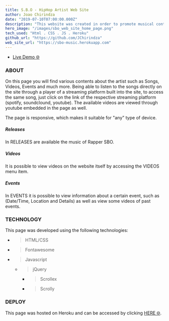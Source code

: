 ```yaml
---
title: S.B.O - HipHop Artist Web Site
author: Joao Chirindza
date: "2019-07-10T07:00:00.000Z"
description: "This website was created in order to promote musical content for a South African artist named Sboniso Shange better known as S.B.O."
hero_image: "/images/sbo_web_site_home_page.png"
tech_used: "Html . CSS . JS . Heroku"
github_url: "https://github.com/JChirindza"
web_site_url: "https://sbo-music.herokuapp.com"
---
```


-   [Live Demo 🌐](https://sbo-music.herokuapp.com)

### ABOUT

On this page you will find various contents about the artist such as Songs, Videos, Events and much more. Being able to listen to the songs directly on the site through a player of a streaming platform built into the site, to access the same song, just click on the link of the respective streaming platform (spotify, soundclound, youtube). The available videos are viewed through youtube embedded in the page as well.

The page is responsive, which makes it suitable for "any" type of device.

##### Releases

In RELEASES are available the music of Rapper SBO.

##### Videos

It is possible to view videos on the website itself by accessing the VIDEOS menu item.

##### Events

In EVENTS it is possible to view information about a certain event, such as (Date/Time, Location and Details) as well as view some videos of past events.

### TECHNOLOGY

This page was developed using the following technologies:

-   > HTML/CSS

-   > Fontawesome

-   > Javascript
    -   > jQuery
        -   > Scrollex
        -   > Scrolly

### DEPLOY

This page was hosted on Heroku and can be accessed by clicking [HERE 🌐](https://sbo-music.herokuapp.com).
